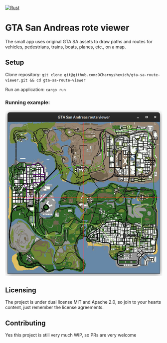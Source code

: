 [![Rust](https://github.com/OCharnyshevich/gta-sa-route-viewer/actions/workflows/rust.yml/badge.svg?branch=0.1.6)](https://github.com/OCharnyshevich/gta-sa-route-viewer/actions/workflows/rust.yml)

# GTA San Andreas rote viewer
The small app uses original GTA SA assets to draw paths and routes for vehicles, pedestrians, trains, boats, planes, etc., on a map.

## Setup

Clone repository: `git clone git@github.com:OCharnyshevich/gta-sa-route-viewer.git && cd gta-sa-route-viewer`

Run an application: `cargo run`

### Running example:

![image](assets/screen.png)

## Licensing
The project is under dual license MIT and Apache 2.0, so join to your hearts content, just remember the license agreements.

## Contributing
Yes this project is still very much WIP, so PRs are very welcome